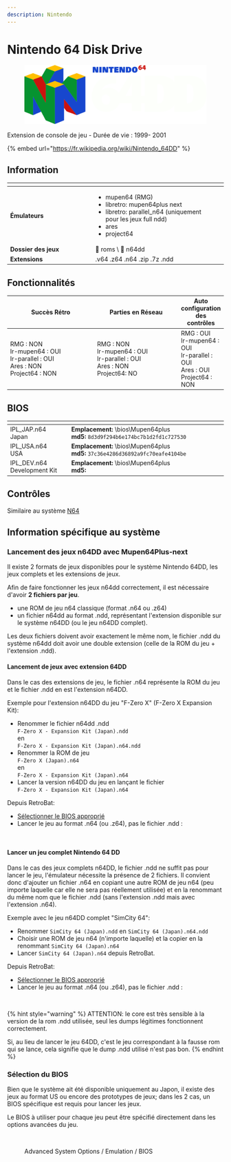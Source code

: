 ```yaml
---
description: Nintendo
---
```


# Nintendo 64 Disk Drive

<div align="left">

<figure><picture><source srcset="https://raw.githubusercontent.com/fabricecaruso/es-theme-carbon/91d85c7849cc550b0cac4e75cb8e0923d3b61b5e/art/logos/n64dd-w.svg" media="(prefers-color-scheme: dark)"><img src="https://raw.githubusercontent.com/fabricecaruso/es-theme-carbon/91d85c7849cc550b0cac4e75cb8e0923d3b61b5e/art/logos/n64dd.svg" alt=""></picture><figcaption></figcaption></figure>

</div>

Extension de console de jeu - Durée de vie : 1999- 2001

{% embed url="https://fr.wikipedia.org/wiki/Nintendo_64DD" %}

## Information

<table data-header-hidden><thead><tr><th width="184"></th><th></th><th data-hidden></th></tr></thead><tbody><tr><td><strong>Émulateurs</strong></td><td><ul><li>mupen64 (RMG)</li><li>libretro: mupen64plus next</li><li>libretro: parallel_n64 (uniquement pour les jeux full ndd)</li><li>ares</li><li>project64</li></ul></td><td></td></tr><tr><td><strong>Dossier des jeux</strong></td><td><span data-gb-custom-inline data-tag="emoji" data-code="1f4c1">📁</span> roms \ <span data-gb-custom-inline data-tag="emoji" data-code="1f4c2">📂</span> n64dd</td><td></td></tr><tr><td><strong>Extensions</strong></td><td>.v64 .z64 .n64 .zip .7z .ndd</td><td></td></tr></tbody></table>

## Fonctionnalités

<table><thead><tr><th width="256">Succès Rétro</th><th width="243">Parties en Réseau</th><th>Auto configuration des contrôles</th></tr></thead><tbody><tr><td>RMG : NON<br>lr-mupen64 : OUI<br>lr-parallel : OUI<br>Ares : NON<br>Project64 : NON</td><td>RMG : NON<br>lr-mupen64 : OUI<br>lr-parallel : OUI<br>Ares : NON<br>Project64: NO</td><td>RMG : OUI<br>lr-mupen64 : OUI<br>lr-parallel : OUI<br>Ares : OUI<br>Project64 : NON</td></tr></tbody></table>

## BIOS

<table data-header-hidden><thead><tr><th width="206"></th><th width="533"></th><th data-hidden></th></tr></thead><tbody><tr><td>IPL_JAP.n64<br>Japan</td><td><strong>Emplacement:</strong> \bios\Mupen64plus<br><strong>md5:</strong> <code>8d3d9f294b6e174bc7b1d2fd1c727530</code></td><td></td></tr><tr><td>IPL_USA.n64<br>USA</td><td><strong>Emplacement:</strong> \bios\Mupen64plus<br><strong>md5:</strong> <code>37c36e4286d36892a9fc70eafe4104be</code></td><td></td></tr><tr><td>IPL_DEV.n64<br>Development Kit</td><td><strong>Emplacement:</strong> \bios\Mupen64plus<br><strong>md5:</strong> </td><td></td></tr></tbody></table>

## Contrôles

Similaire au système [N64](nintendo-64.md#controls)

## Information spécifique au système

### Lancement des jeux n64DD avec Mupen64Plus-next

Il existe 2 formats de jeux disponibles pour le système Nintendo 64DD, les jeux complets et les extensions de jeux.&#x20;

Afin de faire fonctionner les jeux n64dd correctement, il est nécessaire d'avoir **2 fichiers par jeu**.&#x20;

* une ROM de jeu n64 classique (format .n64 ou .z64)
* un fichier n64dd au format .ndd, représentant l'extension disponible sur le système n64DD (ou le jeu n64DD complet).&#x20;

Les deux fichiers doivent avoir exactement le même nom, le fichier .ndd du système n64dd doit avoir une double extension (celle de la ROM du jeu + l'extension .ndd).

#### Lancement de jeux avec extension 64DD

Dans le cas des extensions de jeu, le fichier .n64 représente la ROM du jeu et le fichier .ndd en est l'extension n64DD.

Exemple pour l'extension n64DD du jeu "F-Zero X" (F-Zero X Expansion Kit):

* Renommer le fichier n64dd .ndd \
  `F-Zero X - Expansion Kit (Japan).ndd`\
  en\
  `F-Zero X - Expansion Kit (Japan).n64.ndd`
* Renommer la ROM de jeu\
  `F-Zero X (Japan).n64`\
  &#x20;en \
  `F-Zero X - Expansion Kit (Japan).n64`
* Lancer la version n64DD du jeu en lançant le fichier\
  `F-Zero X - Expansion Kit (Japan).n64`

Depuis RetroBat:&#x20;

* [Sélectionner le BIOS approprié](nintendo-64-disk-drive.md#selection-du-bios)
* Lancer le jeu au format .n64 (ou .z64), pas le fichier .ndd :

<div align="left">

<figure><img src="https://i.imgur.com/9oo9rAy.png" alt=""><figcaption></figcaption></figure>

</div>

#### Lancer un jeu complet Nintendo 64 DD

Dans le cas des jeux complets n64DD, le fichier .ndd ne suffit pas pour lancer le jeu, l'émulateur nécessite la présence de 2 fichiers. Il convient donc d'ajouter un fichier .n64 en copiant une autre ROM de jeu n64 (peu importe laquelle car elle ne sera pas réellement utilisée) et en la renommant du même nom que le fichier .ndd (sans l'extension .ndd mais avec l'extension .n64).

Exemple avec le jeu n64DD complet "SimCity 64":

* Renommer `SimCity 64 (Japan).ndd` en `SimCity 64 (Japan).n64.ndd`
* Choisir une ROM de jeu n64 (n'importe laquelle) et la copier en la renommant `SimCity 64 (Japan).n64`
* Lancer `SimCity 64 (Japan).n64` depuis RetroBat.

Depuis RetroBat:&#x20;

* [Sélectionner le BIOS approprié](nintendo-64-disk-drive.md#selection-du-bios)
* Lancer le jeu au format .n64 (ou .z64), pas le fichier .ndd :

<div align="left">

<figure><img src="https://i.imgur.com/zc3ex6s.png" alt=""><figcaption></figcaption></figure>

</div>

{% hint style="warning" %}
ATTENTION: le core est très sensible à la version de la rom .ndd utilisée, seul les dumps légitimes fonctionnent correctement.

Si, au lieu de lancer le jeu 64DD, c'est le jeu correspondant à la fausse rom qui se lance, cela signifie que le dump .ndd utilisé n'est pas bon.
{% endhint %}

### Sélection du BIOS

Bien que le système ait été disponible uniquement au Japon, il existe des jeux au format US ou encore des prototypes de jeux; dans les 2 cas, un BIOS spécifique est requis pour lancer les jeux.

Le BIOS à utiliser pour chaque jeu peut être spécifié directement dans les options avancées du jeu.

<div align="left">

<figure><img src="https://i.imgur.com/htqkK3Q.png" alt=""><figcaption><p>Advanced System Options / Emulation / BIOS</p></figcaption></figure>

</div>
